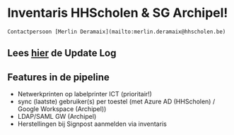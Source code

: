 # Inventaris HHScholen & SG Archipel!
    Contactpersoon [Merlin Deramaix](mailto:merlin.deramaix@hhscholen.be)

## Lees [hier](UpdateLog.MD) de Update Log

## Features in de pipeline
- Netwerkprinten op labelprinter ICT (prioritair!)
- sync (laatste) gebruiker(s) per toestel (met Azure AD (HHScholen) / Google Workspace (Archipel))
- LDAP/SAML GW (Archipel)
- Herstellingen bij Signpost aanmelden via inventaris